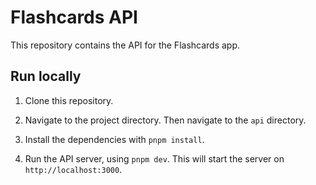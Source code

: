 # Flashcards API

This repository contains the API for the Flashcards app.

## Run locally

1. Clone this repository.

2. Navigate to the project directory. Then navigate to the `api` directory.

3. Install the dependencies with `pnpm install`.

4. Run the API server, using `pnpm dev`. This will start the server on `http://localhost:3000`.
